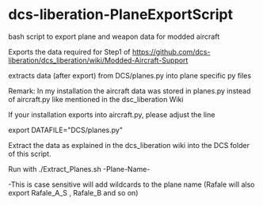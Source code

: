 # dcs-liberation-PlaneExportScript
bash script to export plane and weapon data for modded aircraft

Exports the data required for Step1 of 
https://github.com/dcs-liberation/dcs_liberation/wiki/Modded-Aircraft-Support

extracts data (after export) from DCS/planes.py into plane specific py files 

Remark: In my installation the aircraft data was stored in planes.py instead of aircraft.py like mentioned in the dsc_liberation Wiki

If your installation exports into aircraft.py, please adjust the line 

export DATAFILE="DCS/planes.py"

Extract the data as explained in the dcs_liberation wiki into the DCS folder of this script.

Run with 
./Extract_Planes.sh -Plane-Name-

-This is case sensitive will add wildcards to the plane name (Rafale will also export Rafale_A_S , Rafale_B and so on)

